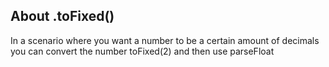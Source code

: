 ## About .toFixed()

In a scenario where you want a number to be a certain amount of decimals you can convert the number toFixed(2) and then use parseFloat